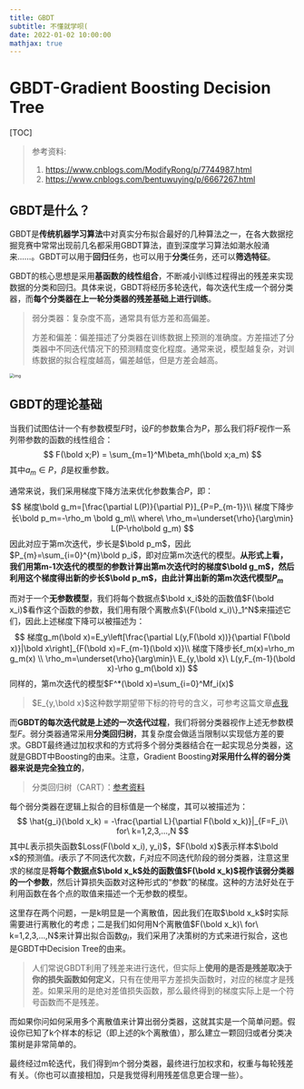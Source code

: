 ```yaml
---
title: GBDT
subtitle: 不懂就学呗(
date: 2022-01-02 10:00:00
mathjax: true
---
```


# GBDT-Gradient Boosting Decision Tree

[TOC]

>参考资料:
>
>1. https://www.cnblogs.com/ModifyRong/p/7744987.html
>2. https://www.cnblogs.com/bentuwuying/p/6667267.html

## GBDT是什么？

GBDT是**传统机器学习算法**中对真实分布拟合最好的几种算法之一，在各大数据挖掘竞赛中常常出现前几名都采用GBDT算法，直到深度学习算法如潮水般涌来……。GBDT可以用于**回归**任务，也可以用于**分类**任务，还可以**筛选特征**。

GBDT的核心思想是采用**基函数的线性组合**，不断减小训练过程得出的残差来实现数据的分类和回归。具体来说，GBDT将经历多轮迭代，每次迭代生成一个弱分类器，而**每个分类器在上一轮分类器的残差基础上进行训练**。

> 弱分类器：复杂度不高，通常具有低方差和高偏差。
>
> 方差和偏差：偏差描述了分类器在训练数据上预测的准确度。方差描述了分类器中不同迭代情况下的预测精度变化程度。通常来说，模型越复杂，对训练数据的拟合程度越高，偏差越低，但是方差会越高。

<img src="https://img2018.cnblogs.com/blog/891145/201811/891145-20181107135620778-1378612597.png" alt="img" style="zoom:50%;" />

## GBDT的理论基础

当我们试图估计一个有参数模型$F$时，设$F$的参数集合为$P$，那么我们将$F$视作一系列带参数的函数的线性组合：
$$
F(\bold x;P) = \sum_{m=1}^M\beta_mh(\bold x;a_m)
$$
其中$a_m\in P$，$\beta$是权重参数。

通常来说，我们采用梯度下降方法来优化参数集合$P$，即：
$$
梯度\bold g_m=[\frac{\partial L(P)}{\partial P}]_{P=P_{m-1}}\\
梯度下降步长\bold p_m=-\rho_m \bold g_m\\ where\ \rho_m=\underset{\rho}{\arg\min} L(P-\rho\bold g_m)
$$
因此对应于第m次迭代，步长是$\bold p_m$，因此$P_{m}=\sum_{i=0}^{m}\bold p_i$，即对应第m次迭代的模型。**从形式上看，我们用第m-1次迭代的模型的参数计算出第m次迭代时的梯度$\bold g_m$，然后利用这个梯度得出新的步长$\bold p_m$，由此计算出新的第m次迭代模型$P_m$**

而对于一个**无参数模型**，我们将每个数据点$\bold x_i$处的函数值$F(\bold x_i)$看作这个函数的参数，我们用有限个离散点$\{F(\bold x_i)\}_1^N$来描述它们，因此上述梯度下降可以被描述为：
$$
梯度g_m(\bold x)=E_y\left[\frac{\partial L(y,F(\bold x))}{\partial F(\bold x)}|\bold x\right]_{F(\bold x)=F_{m-1}(\bold x)}\\
梯度下降步长f_m(x)=\rho_m g_m(x) \\
\rho_m=\underset{\rho}{\arg\min}\ E_{y,\bold x}\ L(y,F_{m-1}(\bold x)-\rho g_m(\bold x))
$$
同样的，第m次迭代的模型$F^*(\bold x)=\sum_{i=0}^Mf_i(x)$

>$E_{y,\bold x}$这种数学期望带下标的符号的含义，可参考这篇文章[点我](https://www.zhihu.com/question/305642751)

而**GBDT的每次迭代就是上述的一次迭代过程**，我们将弱分类器视作上述无参数模型$F$。弱分类器通常采用**分类回归树**，其复杂度会做适当限制以实现低方差的要求。GBDT最终通过加权求和的方式将多个弱分类器结合在一起实现总分类器，这就是GBDT中Boosting的由来。注意，Gradient Boosting**对采用什么样的弱分类器来说是完全独立的**，

> 分类回归树（CART）：[参考资料](https://blog.csdn.net/weixin_30618985/article/details/95788433)

每个弱分类器在逻辑上拟合的目标值是一个梯度，其可以被描述为：
$$
\hat{g_i}(\bold x_k) = -\frac{\partial L}{\partial F(\bold x_k)}|_{F=F_i}\ for\ k=1,2,3,...,N
$$
其中$L$表示损失函数$Loss(F(\bold x_i), y_i)$，$F(\bold x)$表示样本$\bold x$的预测值。$i$表示了不同迭代次数，$F_i$对应不同迭代阶段的弱分类器，注意这里求的梯度是**将每个数据点$\bold x_k$处的函数值$F(\bold x_k)$视作该弱分类器的一个参数**，然后计算损失函数对这种形式的“参数”的梯度。这种的方法好处在于利用函数在各个点的取值来描述一个无参数的模型。

这里存在两个问题，一是k明显是一个离散值，因此我们在取$\bold x_k$时实际需要进行离散化的考虑；二是我们如何用N个离散值$F(\bold x_k)\ for\ k=1,2,3,...,N$来计算出拟合函数$g_i$，我们采用了决策树的方式来进行拟合，这也是GBDT中Decision Tree的由来。

>人们常说GBDT利用了残差来进行迭代，但实际上**使用的是否是残差取决于你的损失函数如何定义**，只有在使用平方差损失函数时，对应的梯度才是残差。如果采用的是绝对差值损失函数，那么最终得到的梯度实际上是一个符号函数而不是残差。

而如果你问如何采用多个离散值来计算出弱分类器，这就其实是一个简单问题。假设你已知了k个样本的标记（即上述的k个离散值），那么建立一颗回归或者分类决策树是非常简单的。

最终经过m轮迭代，我们得到m个弱分类器，最终进行加权求和，权重与每轮残差有关。（你也可以直接相加，只是我觉得利用残差信息更合理一些）。